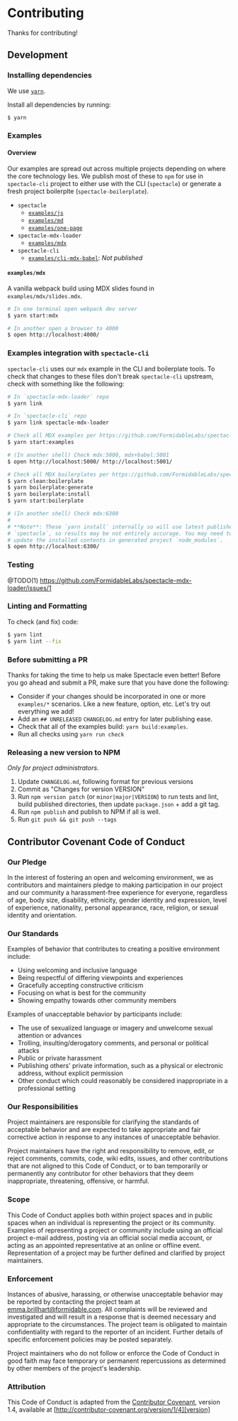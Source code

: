 # Contributing

Thanks for contributing!

## Development

### Installing dependencies

We use [`yarn`](https://yarnpkg.com/en/docs/getting-started).

Install all dependencies by running:

```sh
$ yarn
```

### Examples

#### Overview

Our examples are spread out across multiple projects depending on where the core technology lies. We publish most of these to `npm` for use in `spectacle-cli` project to either use with the CLI (`spectacle`) or generate a fresh project boilerplte (`spectacle-boilerplate`).

- `spectacle`
    - [`examples/js`](https://github.com/FormidableLabs/spectacle/tree/main/examples/js)
    - [`examples/md`](https://github.com/FormidableLabs/spectacle/tree/main/examples/md)
    - [`examples/one-page`](https://github.com/FormidableLabs/spectacle/tree/main/examples/one-page.html)
- `spectacle-mdx-loader`
    - [`examples/mdx`](https://github.com/FormidableLabs/spectacle-mdx-loader/tree/main/examples/mdx)
- `spectacle-cli`
    - [`examples/cli-mdx-babel`](https://github.com/FormidableLabs/spectacle-mdx-loader/tree/main/examples/cli-mdx-babel): _Not published_

#### `examples/mdx`

A vanilla webpack build using MDX slides found in `examples/mdx/slides.mdx`.

```sh
# In one terminal open webpack dev server
$ yarn start:mdx

# In another open a browser to 4000
$ open http://localhost:4000/
```

### Examples integration with `spectacle-cli`

`spectacle-cli` uses our `mdx` example in the CLI and boilerplate tools. To check that changes to these files don't break `spectacle-cli` upstream, check with something like the following:

```sh
# In `spectacle-mdx-loader` repo
$ yarn link

# In `spectacle-cli` repo
$ yarn link spectacle-mdx-loader

# Check all MDX examples per https://github.com/FormidableLabs/spectacle-cli/blob/master/CONTRIBUTING.md#examples
$ yarn start:examples

# (In another shell) Check mdx:5000, mdx+babel:5001
$ open http://localhost:5000/ http://localhost:5001/

# Check all MDX boilerplates per https://github.com/FormidableLabs/spectacle-cli/blob/master/CONTRIBUTING.md#boilerplate
$ yarn clean:boilerplate
$ yarn boilerplate:generate
$ yarn boilerplate:install
$ yarn start:boilerplate

# (In another shell) Check mdx:6300
#
# **Note**: These `yarn install` internally so will use latest published
# `spectacle`, so results may be not entirely accurage. You may need to manually
# update the installed contents in generated project `node_modules`.
$ open http://localhost:6300/
```

### Testing

@TODO(1) https://github.com/FormidableLabs/spectacle-mdx-loader/issues/1

### Linting and Formatting

To check (and fix) code:

```sh
$ yarn lint
$ yarn lint --fix
```

### Before submitting a PR

Thanks for taking the time to help us make Spectacle even better! Before you go ahead and submit a PR, make sure that you have done the following:

- Consider if your changes should be incorporated in one or more `examples/*` scenarios. Like a new feature, option, etc. Let's try out everything we add!
- Add an `## UNRELEASED` `CHANGELOG.md` entry for later publishing ease.
- Check that all of the examples build: `yarn build:examples`.
- Run all checks using `yarn run check`

### Releasing a new version to NPM

_Only for project administrators_.

1. Update `CHANGELOG.md`, following format for previous versions
2. Commit as "Changes for version VERSION"
3. Run `npm version patch` (or `minor|major|VERSION`) to run tests and lint,
   build published directories, then update `package.json` + add a git tag.
4. Run `npm publish` and publish to NPM if all is well.
5. Run `git push && git push --tags`

## Contributor Covenant Code of Conduct

### Our Pledge

In the interest of fostering an open and welcoming environment, we as
contributors and maintainers pledge to making participation in our project and
our community a harassment-free experience for everyone, regardless of age, body
size, disability, ethnicity, gender identity and expression, level of experience,
nationality, personal appearance, race, religion, or sexual identity and
orientation.

### Our Standards

Examples of behavior that contributes to creating a positive environment
include:

- Using welcoming and inclusive language
- Being respectful of differing viewpoints and experiences
- Gracefully accepting constructive criticism
- Focusing on what is best for the community
- Showing empathy towards other community members

Examples of unacceptable behavior by participants include:

- The use of sexualized language or imagery and unwelcome sexual attention or
  advances
- Trolling, insulting/derogatory comments, and personal or political attacks
- Public or private harassment
- Publishing others' private information, such as a physical or electronic
  address, without explicit permission
- Other conduct which could reasonably be considered inappropriate in a
  professional setting

### Our Responsibilities

Project maintainers are responsible for clarifying the standards of acceptable
behavior and are expected to take appropriate and fair corrective action in
response to any instances of unacceptable behavior.

Project maintainers have the right and responsibility to remove, edit, or
reject comments, commits, code, wiki edits, issues, and other contributions
that are not aligned to this Code of Conduct, or to ban temporarily or
permanently any contributor for other behaviors that they deem inappropriate,
threatening, offensive, or harmful.

### Scope

This Code of Conduct applies both within project spaces and in public spaces
when an individual is representing the project or its community. Examples of
representing a project or community include using an official project e-mail
address, posting via an official social media account, or acting as an appointed
representative at an online or offline event. Representation of a project may be
further defined and clarified by project maintainers.

### Enforcement

Instances of abusive, harassing, or otherwise unacceptable behavior may be
reported by contacting the project team at emma.brillhart@formidable.com. All
complaints will be reviewed and investigated and will result in a response that
is deemed necessary and appropriate to the circumstances. The project team is
obligated to maintain confidentiality with regard to the reporter of an incident.
Further details of specific enforcement policies may be posted separately.

Project maintainers who do not follow or enforce the Code of Conduct in good
faith may face temporary or permanent repercussions as determined by other
members of the project's leadership.

### Attribution

This Code of Conduct is adapted from the [Contributor Covenant][homepage], version 1.4,
available at [http://contributor-covenant.org/version/1/4][version]

[homepage]: http://contributor-covenant.org
[version]: http://contributor-covenant.org/version/1/4/
